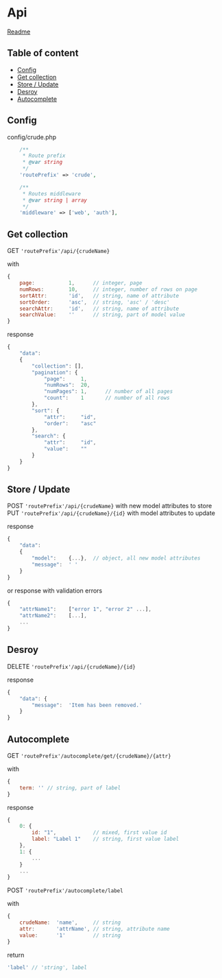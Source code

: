 # Api

[Readme](../README.md)

## Table of content
- [Config](#config)
- [Get collection](#get-collection)
- [Store / Update](#store-/-update)
- [Desroy](#desroy)
- [Autocomplete](#autocomplete)

## Config

config/crude.php

```php
    /**
     * Route prefix
     * @var string
     */
    'routePrefix' => 'crude',

    /**
     * Routes middleware
     * @var string | array
     */
    'middleware' => ['web', 'auth'],
```

## Get collection

GET `'routePrefix'/api/{crudeName}`

with

```javascript
{
    page:           1,      // integer, page
    numRows:        10,     // integer, number of rows on page
    sortAttr:       'id',   // string, name of attribute
    sortOrder:      'asc',  // string, 'asc' / 'desc'
    searchAttr:     'id',   // string, name of attribute
    searchValue:    ''      // string, part of model value
}
```

response

```javascript
{
    "data":
    {
        "collection": [],
        "pagination": {
            "page":     1,
            "numRows":  20,
            "numPages": 1,      // number of all pages
            "count":    1       // number of all rows
        },
        "sort": {
            "attr":     "id",
            "order":    "asc"
        },
        "search": {
            "attr":     "id",
            "value":    ""
        }
    }
}
```


## Store / Update

POST `'routePrefix'/api/{crudeName}` with new model attributes to store
PUT `'routePrefix'/api/{crudeName}/{id}` with model attributes to update

response

```javascript
{
    "data":
    {
        "model":    {...},  // object, all new model attributes
        "message":  ' '
    }
}
```

or response with validation errors

```javascript
{
    "attrName1":    ["error 1", "error 2" ...],
    "attrName2":    [...],
    ...
}
```

## Desroy

DELETE `'routePrefix'/api/{crudeName}/{id}`

response

```javascript
{
    "data": {
        "message":  'Item has been removed.'
    }
}
```

## Autocomplete

GET `'routePrefix'/autocomplete/get/{crudeName}/{attr}`

with

```javascript
{
    term: '' // string, part of label
}
```

response

```javascript
{
    0: {
        id: "1",            // mixed, first value id
        label: "Label 1"    // string, first value label
    },
    1: {
        ...
    }
    ...
}
```

POST `'routePrefix'/autocomplete/label`

with

```javascript
{
    crudeName:  'name',     // string
    attr:       'attrName', // string, attribute name
    value:      '1'         // string
}
```

return

```javascript
'label' // 'string', label
```